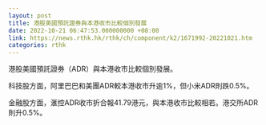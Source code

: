 ```yaml
---
layout: post
title: 港股美國預託證券與本港收市比較個別發展
date: 2022-10-21 06:47:53.000000000 +08:00
link: https://news.rthk.hk/rthk/ch/component/k2/1671992-20221021.htm
categories: rthk
---
```


港股美國預託證券（ADR）與本港收市比較個別發展。

科技股方面，阿里巴巴和美團ADR較本港收市升逾1%，但小米ADR則跌0.5%。

金融股方面，滙控ADR收市折合報41.79港元，與本港收市比較相若。港交所ADR則升0.5%。
